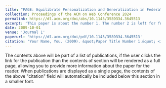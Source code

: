```yaml
---
title: "PAGE: Equilibrate Personalization and Generalization in Federated Learning"
collection: Proceedings of the ACM on Web Conference 2024
permalink: https://dl.acm.org/doi/abs/10.1145/3589334.3645513
excerpt: 'This paper is about the number 1. The number 2 is left for future work.'
date: 2009-10-01
venue: 'Journal 1'
paperurl: 'https://dl.acm.org/doi/pdf/10.1145/3589334.3645513'
citation: 'Your Name, You. (2009). &quot;Paper Title Number 1.&quot; <i>Journal 1</i>. 1(1).'
---
```


The contents above will be part of a list of publications, if the user clicks the link for the publication than the contents of section will be rendered as a full page, allowing you to provide more information about the paper for the reader. When publications are displayed as a single page, the contents of the above "citation" field will automatically be included below this section in a smaller font.
